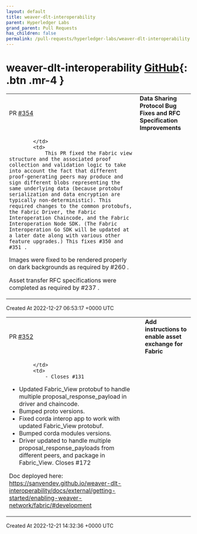 ```yaml
---
layout: default
title: weaver-dlt-interoperability
parent: Hyperledger Labs
grand_parent: Pull Requests
has_children: false
permalink: /pull-requests/hyperledger-labs/weaver-dlt-interoperability
---
```


# weaver-dlt-interoperability <span class="fs-3 right-align">[GitHub](https://github.com/hyperledger-labs/weaver-dlt-interoperability){: .btn .mr-4 }</span>


<div>
    <table>
        <tr>
            <td>
                PR <a href="https://github.com/hyperledger-labs/weaver-dlt-interoperability/pull/354" class=".btn">#354</a>
            </td>
            <td>
                <b>
                    Data Sharing Protocol Bug Fixes and RFC Specification Improvements
                </b>
            </td>
        </tr>
        <tr>
            <td>
                
            </td>
            <td>
                This PR fixed the Fabric view structure and the associated proof collection and validation logic to take into account the fact that different proof-generating peers may produce and sign different blobs representing the same underlying data (because protobuf serialization and data encryption are typically non-deterministic). This required changes to the common protobufs, the Fabric Driver, the Fabric Interoperation Chaincode, and the Fabric Interoperation Node SDK. (The Fabric Interoperation Go SDK will be updated at a later date along with various other feature upgrades.) This fixes #350 and #351 .

Images were fixed to be rendered properly on dark backgrounds as required by #260 .

Asset transfer RFC specifications were completed as required by #237 .
            </td>
        </tr>
    </table>
    <div class="right-align">
        Created At 2022-12-27 06:53:17 +0000 UTC
    </div>
</div>

<div>
    <table>
        <tr>
            <td>
                PR <a href="https://github.com/hyperledger-labs/weaver-dlt-interoperability/pull/352" class=".btn">#352</a>
            </td>
            <td>
                <b>
                    Add instructions to enable asset exchange for Fabric
                </b>
            </td>
        </tr>
        <tr>
            <td>
                
            </td>
            <td>
                - Closes #131 
- Updated Fabric_View protobuf to handle multiple proposal_response_payload in driver and chaincode.
- Bumped proto versions.
- Fixed corda interop app to work with updated Fabric_View protobuf.
- Bumped corda modules versions.
- Driver updated to handle multiple proposal_response_payloads from different peers, and package in Fabric_View. Closes #172 

Doc deployed here: https://sanvendev.github.io/weaver-dlt-interoperability/docs/external/getting-started/enabling-weaver-network/fabric/#development
            </td>
        </tr>
    </table>
    <div class="right-align">
        Created At 2022-12-21 14:32:36 +0000 UTC
    </div>
</div>

